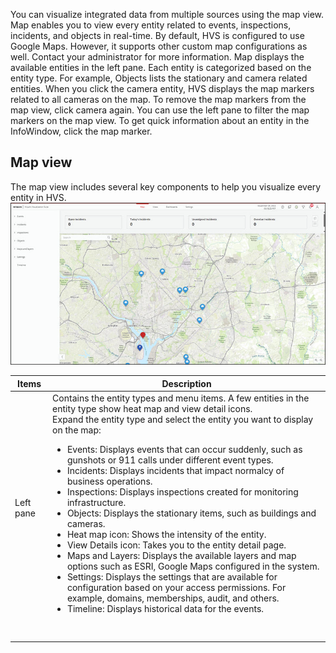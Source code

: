 You can visualize integrated data from multiple sources using the map view. Map enables you
to view every entity related to events, inspections, incidents, and objects in real-time.
By default, HVS is configured to use Google Maps. However, it supports other custom map
configurations as well. Contact your administrator for more information.
Map displays the available entities in the left pane. Each entity is categorized based on the
entity type. For example, Objects lists the stationary and camera related entities. When you
click the camera entity, HVS displays the map markers related to all cameras on the map. To
remove the map markers from the map view, click camera again.
You can use the left pane to filter the map markers on the map view. To get quick information
about an entity in the InfoWindow, click the map marker.

## Map view

The map view includes several key components to help you visualize every entity in HVS.<br> ![map view](../HVS/assets/images/MapView.png)<br> 

| Items     | Description                                                  |
| --------- | ------------------------------------------------------------ |
| Left pane | Contains the entity types and menu items. A few entities in the entity type show heat map and view detail icons.<br>Expand the entity type and select the entity you want to display on the map:<br><ul> <li> Events: Displays events that can occur suddenly, such as gunshots or 911 calls under different event types.</li><li>Incidents: Displays incidents that impact normalcy of business operations.</li><li>Inspections: Displays inspections created for monitoring infrastructure.</li><li>Objects: Displays the stationary items, such as buildings and cameras.</li><li>Heat map icon: Shows the intensity of the entity.</li><li>View Details icon: Takes you to the entity detail page.</li><li> Maps and Layers: Displays the available layers and map options such as ESRI, Google Maps configured in the system.</li><li>Settings: Displays the settings that are available for configuration based on your access permissions. For example, domains, memberships, audit, and others.</li><li>Timeline: Displays historical data for the events.</li> |
|           |                                                              |
|           |                                                              |
|           |                                                              |
|           |                                                              |
|           |                                                              |

